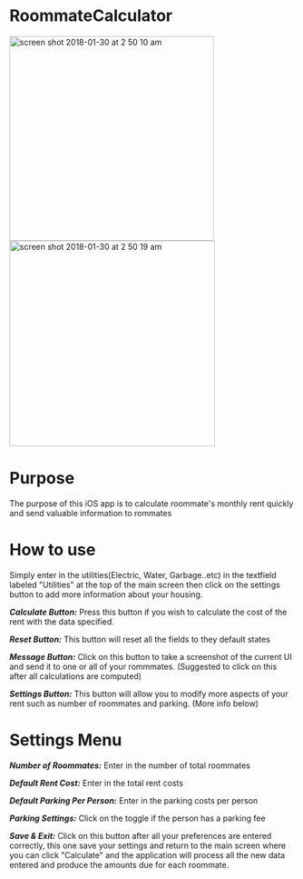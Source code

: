 # RoommateCalculator

<img width="360" alt="screen shot 2018-01-30 at 2 50 10 am" src="https://user-images.githubusercontent.com/1754248/35767821-d33cce64-08a7-11e8-8bdf-62fcafef570f.png"><img width="362" alt="screen shot 2018-01-30 at 2 50 19 am" src="https://user-images.githubusercontent.com/1754248/35767868-6cb635a8-08a8-11e8-9903-16e892147929.png">

# Purpose
The purpose of this iOS app is to calculate roommate's monthly rent quickly and send valuable information to rommates 

# How to use
Simply enter in the utilities(Electric, Water, Garbage..etc) in the textfield labeled "Utilities" at the top of the main screen then click on the settings button to add more information about your housing. 

**_Calculate Button:_** Press this button if you wish to calculate the cost of the rent with the data specified.

**_Reset Button:_** This button will reset all the fields to they default states 

**_Message Button:_** Click on this button to take a screenshot of the current UI and send it to one or all of your rommmates. (Suggested to click on this after all calculations are computed)

**_Settings Button:_** This button will allow you to modify more aspects of your rent such as number of roommates and parking. (More info below)



# Settings Menu 
**_Number of Roommates:_** Enter in the number of total roommates

**_Default Rent Cost:_** Enter in the total rent costs 

**_Default Parking Per Person:_** Enter in the parking costs per person

**_Parking Settings:_** Click on the toggle if the person has a parking fee 

**_Save & Exit:_** Click on this button after all your preferences are entered correctly, this one save your settings and return to the main screen where you can click "Calculate" and the application will process all the new data entered and produce the amounts due for each roommate. 
